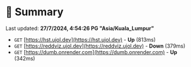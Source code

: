 # 📖 Summary
Last updated: **27/7/2024, 4:54:26 PG "Asia/Kuala_Lumpur"**

- `GET` [https://hst.ujol.dev](https://hst.ujol.dev) - **Up** (813ms)
- `GET` [https://reddviz.ujol.dev](https://reddviz.ujol.dev) - **Down** (379ms)
- `GET` [https://dumb.onrender.com](https://dumb.onrender.com) - **Up** (342ms)
